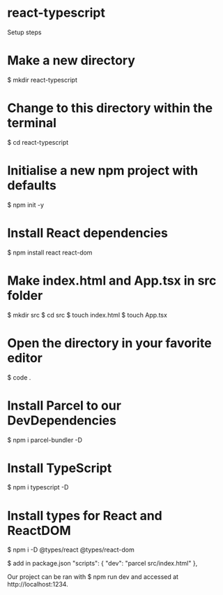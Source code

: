# react-typescript

Setup steps 

# Make a new directory
$ mkdir react-typescript

# Change to this directory within the terminal
$ cd react-typescript

# Initialise a new npm project with defaults
$ npm init -y

# Install React dependencies
$ npm install react react-dom

# Make index.html and App.tsx in src folder
$ mkdir src
$ cd src
$ touch index.html
$ touch App.tsx

# Open the directory in your favorite editor
$ code .


# Install Parcel to our DevDependencies
$ npm i parcel-bundler -D

# Install TypeScript
$ npm i typescript -D

# Install types for React and ReactDOM
$ npm i -D @types/react @types/react-dom

$ add  in package.json
"scripts": {
    "dev": "parcel src/index.html"
},



Our project can be ran with $ npm run dev and accessed at http://localhost:1234.

